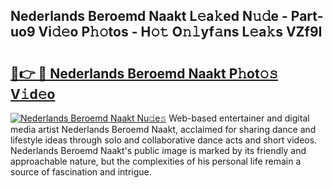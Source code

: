 ## Nederlands Beroemd Naakt L𝚎a𝚔ed N𝚞𝚍e - Part-uo9 Vi𝚍𝚎o P𝚑𝚘tos - H𝚘𝚝 O𝚗𝚕yf𝚊ns L𝚎a𝚔s VZf9I

# <h2><a href="http://kf5xhci.oniu.top/?m=Nederlands+Beroemd+Naakt">🔗👉 🔴 Nederlands Beroemd Naakt P𝚑ot𝚘𝚜 V𝚒d𝚎o</a></h2>

[![Nederlands Beroemd Naakt Nu𝚍e𝚜](https://i.imgur.com/0qMVB7G.gif)](http://kf5xhci.oniu.top/?m=Nederlands+Beroemd+Naakt)
Web-based entertainer and digital media artist Nederlands Beroemd Naakt, acclaimed for sharing dance and lifestyle ideas through solo and collaborative dance acts and short videos. Nederlands Beroemd Naakt's public image is marked by its friendly and approachable nature, but the complexities of his personal life remain a source of fascination and intrigue.  
